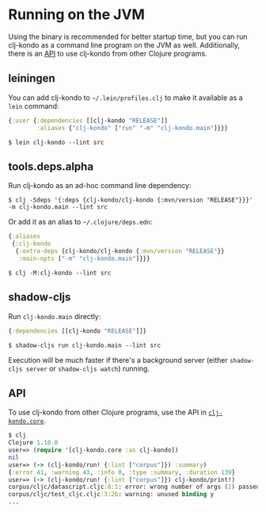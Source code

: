 # Running on the JVM

Using the binary is recommended for better startup time, but you can run
clj-kondo as a command line program on the JVM as well. Additionally, there is
an [API](#api) to use clj-kondo from other Clojure programs.

## leiningen

You can add clj-kondo to `~/.lein/profiles.clj` to make it available as a `lein` command:

``` clojure
{:user {:dependencies [[clj-kondo "RELEASE"]]
        :aliases {"clj-kondo" ["run" "-m" "clj-kondo.main"]}}}
```

``` shellsession
$ lein clj-kondo --lint src
```

## tools.deps.alpha

Run clj-kondo as an ad-hoc command line dependency:

``` shellsession
$ clj -Sdeps '{:deps {clj-kondo/clj-kondo {:mvn/version "RELEASE"}}}' -m clj-kondo.main --lint src
```

Or add it as an alias to `~/.clojure/deps.edn`:

``` clojure
{:aliases
 {:clj-kondo
  {:extra-deps {clj-kondo/clj-kondo {:mvn/version "RELEASE"}}
   :main-opts ["-m" "clj-kondo.main"]}}}
```

``` shellsession
$ clj -M:clj-kondo --lint src
```

## shadow-cljs

Run `clj-kondo.main` directly:

``` clojure
{:dependencies [[clj-kondo "RELEASE"]]}
```

``` shellsession
$ shadow-cljs run clj-kondo.main --lint src
```

Execution will be much faster if there's a background server (either `shadow-cljs server` or `shadow-cljs watch`) running.

## API

To use clj-kondo from other Clojure programs, use the API in
[`clj-kondo.core`](https://cljdoc.org/d/clj-kondo/clj-kondo/CURRENT/api/clj-kondo.core).

``` clojure
$ clj
Clojure 1.10.0
user=> (require '[clj-kondo.core :as clj-kondo])
nil
user=> (-> (clj-kondo/run! {:lint ["corpus"]}) :summary)
{:error 41, :warning 43, :info 0, :type :summary, :duration 139}
user=> (-> (clj-kondo/run! {:lint ["corpus"]}) clj-kondo/print!)
corpus/cljc/datascript.cljc:8:1: error: wrong number of args (2) passed to datascript.db/seqable?
corpus/cljc/test_cljc.cljc:3:26: warning: unused binding y
...
```
